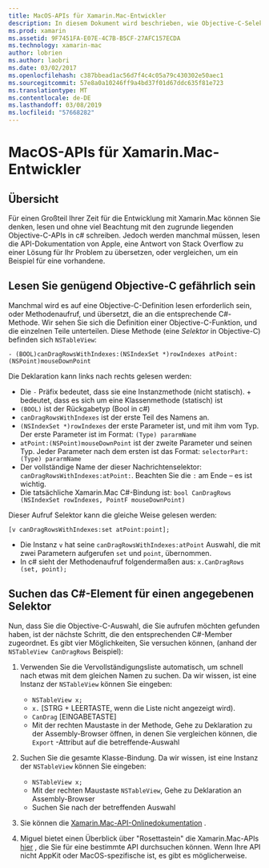 ```yaml
---
title: MacOS-APIs für Xamarin.Mac-Entwickler
description: In diesem Dokument wird beschrieben, wie Objective-C-Selektoren gelesen und wie Sie die entsprechenden C#-Methoden in einer Xamarin.Mac-app zu finden.
ms.prod: xamarin
ms.assetid: 9F7451FA-E07E-4C7B-B5CF-27AFC157ECDA
ms.technology: xamarin-mac
author: lobrien
ms.author: laobri
ms.date: 03/02/2017
ms.openlocfilehash: c387bbead1ac56d7f4c4c05a79c430302e50aec1
ms.sourcegitcommit: 57e8a0a10246ff9a4bd37f01d67ddc635f81e723
ms.translationtype: MT
ms.contentlocale: de-DE
ms.lasthandoff: 03/08/2019
ms.locfileid: "57668282"
---
```

# <a name="macos-apis-for-xamarinmac-developers"></a>MacOS-APIs für Xamarin.Mac-Entwickler

## <a name="overview"></a>Übersicht

Für einen Großteil Ihrer Zeit für die Entwicklung mit Xamarin.Mac können Sie denken, lesen und ohne viel Beachtung mit den zugrunde liegenden Objective-C-APIs in c# schreiben. Jedoch werden manchmal müssen, lesen die API-Dokumentation von Apple, eine Antwort von Stack Overflow zu einer Lösung für Ihr Problem zu übersetzen, oder vergleichen, um ein Beispiel für eine vorhandene.

## <a name="reading-enough-objective-c-to-be-dangerous"></a>Lesen Sie genügend Objective-C gefährlich sein

Manchmal wird es auf eine Objective-C-Definition lesen erforderlich sein, oder Methodenaufruf, und übersetzt, die an die entsprechende C#-Methode. Wir sehen Sie sich die Definition einer Objective-C-Funktion, und die einzelnen Teile unterteilen. Diese Methode (eine *Selektor* in Objective-C) befinden sich `NSTableView`:

```objc
- (BOOL)canDragRowsWithIndexes:(NSIndexSet *)rowIndexes atPoint:(NSPoint)mouseDownPoint
```

Die Deklaration kann links nach rechts gelesen werden:

- Die `-` Präfix bedeutet, dass sie eine Instanzmethode (nicht statisch). + bedeutet, dass es sich um eine Klassenmethode (statisch) ist
- `(BOOL)` ist der Rückgabetyp (Bool in c#)
- `canDragRowsWithIndexes` ist der erste Teil des Namens an.
- `(NSIndexSet *)rowIndexes` der erste Parameter ist, und mit ihm vom Typ. Der erste Parameter ist im Format: `(Type) pararmName`
- `atPoint:(NSPoint)mouseDownPoint` ist der zweite Parameter und seinen Typ. Jeder Parameter nach dem ersten ist das Format: `selectorPart:(Type) pararmName`
- Der vollständige Name der dieser Nachrichtenselektor: `canDragRowsWithIndexes:atPoint:`. Beachten Sie die `:` am Ende – es ist wichtig.
- Die tatsächliche Xamarin.Mac C#-Bindung ist: `bool CanDragRows (NSIndexSet rowIndexes, PointF mouseDownPoint)`

Dieser Aufruf Selektor kann die gleiche Weise gelesen werden:

```objc
[v canDragRowsWithIndexes:set atPoint:point];
```

- Die Instanz `v` hat seine `canDragRowsWithIndexes:atPoint` Auswahl, die mit zwei Parametern aufgerufen `set` und `point`, übernommen.
- In c# sieht der Methodenaufruf folgendermaßen aus: `x.CanDragRows (set, point);`

<a name="finding_selector" />

## <a name="finding-the-c-member-for-a-given-selector"></a>Suchen das C#-Element für einen angegebenen Selektor

Nun, dass Sie die Objective-C-Auswahl, die Sie aufrufen möchten gefunden haben, ist der nächste Schritt, die den entsprechenden C#-Member zugeordnet. Es gibt vier Möglichkeiten, Sie versuchen können, (anhand der `NSTableView CanDragRows` Beispiel):

1. Verwenden Sie die Vervollständigungsliste automatisch, um schnell nach etwas mit dem gleichen Namen zu suchen. Da wir wissen, ist eine Instanz der `NSTableView` können Sie eingeben:

    - `NSTableView x;`
    - `x.` [STRG + LEERTASTE, wenn die Liste nicht angezeigt wird).
    - `CanDrag` [EINGABETASTE]
    - Mit der rechten Maustaste in der Methode, Gehe zu Deklaration zu der Assembly-Browser öffnen, in denen Sie vergleichen können, die `Export` -Attribut auf die betreffende-Auswahl

2. Suchen Sie die gesamte Klasse-Bindung. Da wir wissen, ist eine Instanz der `NSTableView` können Sie eingeben:

    - `NSTableView x;`
    - Mit der rechten Maustaste `NSTableView`, Gehe zu Deklaration an Assembly-Browser
    - Suchen Sie nach der betreffenden Auswahl

3. Sie können die [Xamarin.Mac-API-Onlinedokumentation](https://docs.microsoft.com/dotnet/api/?view=xamarinmac-3.0) .

4. Miguel bietet einen Überblick über "Rosettastein" die Xamarin.Mac-APIs [hier](https://tirania.org/tmp/rosetta.html) , die Sie für eine bestimmte API durchsuchen können. Wenn Ihre API nicht AppKit oder MacOS-spezifische ist, es gibt es möglicherweise.

<!--
Note: In some cases, the assembly browser can hit a bug where it will open but not jump to the right definition. Keep that tab open, switch back to your source code and try again.
Note: The assembly browser tricks currently only works with Xamarin.Mac Classic. This will be fixed in a future version.
-->
